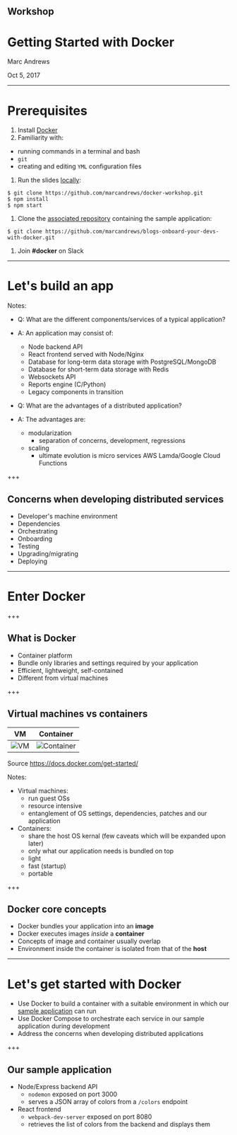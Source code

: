 ## Workshop
# Getting Started with Docker

Marc Andrews

Oct 5, 2017

---

# Prerequisites

1. Install [Docker](https://docs.docker.com/engine/installation/)
1. Familiarity with:
  - running commands in a terminal and bash
  - `git`
  - creating and editing `YML` configuration files
1. Run the slides [locally](http://localhost:8081/):
  ```
  $ git clone https://github.com/marcandrews/docker-workshop.git
  $ npm install
  $ npm start
  ```
1. Clone the [associated repository](https://github.com/marcandrews/blogs-onboard-your-devs-with-docker) containing the sample application:
  ```shell
  $ git clone https://github.com/marcandrews/blogs-onboard-your-devs-with-docker.git
  ```
1. Join **#docker** on Slack

---

# Let's build an app

Notes:
- Q: What are the different components/services of a typical application?
- A: An application may consist of:
  - Node backend API
  - React frontend served with Node/Nginx
  - Database for long-term data storage with PostgreSQL/MongoDB
  - Database for short-term data storage with Redis
  - Websockets API
  - Reports engine (C/Python)
  - Legacy components in transition

- Q: What are the advantages of a distributed application?
- A: The advantages are:
  - modularization
    - separation of concerns, development, regressions
  - scaling
    - ultimate evolution is micro services AWS Lamda/Google Cloud Functions


+++

## Concerns when developing distributed services

- Developer's machine environment
- Dependencies
- Orchestrating
- Onboarding
- Testing
- Upgrading/migrating
- Deploying

---

# Enter Docker

+++

## What is Docker

- Container platform
- Bundle only libraries and settings required by your application
- Efficient, lightweight, self-contained
- Different from virtual machines

+++

## Virtual machines vs containers

| VM | Container |
|:-:|:-:|
| ![VM](content/images/vm@2x.png) | ![Container](content/images/container@2x.png) |

Source https://docs.docker.com/get-started/

Notes:
- Virtual machines:
  - run guest OSs
  - resource intensive
  - entanglement of OS settings, dependencies, patches and our application
- Containers:
  - share the host OS kernal (few caveats which will be expanded upon later)
  - only what our application needs is bundled on top
  - light
  - fast (startup)
  - portable

+++

## Docker core concepts

- Docker bundles your application into an **image**
- Docker executes images _inside_ a **container**
- Concepts of image and container usually overlap
- Environment inside the container is isolated from that of the **host**

---

# Let's get started with Docker

- Use Docker to build a container with a suitable environment in which our [sample application](https://github.com/marcandrews/blogs-onboard-your-devs-with-docker) can run
- Use Docker Compose to orchestrate each service in our sample application during development
- Address the concerns when developing distributed applications

+++

## Our sample application

- Node/Express backend API
  - `nodemon` exposed on port 3000
  - serves a JSON array of colors from a `/colors` endpoint
- React frontend
  - `webpack-dev-server` exposed on port 8080
  - retrieves the list of colors from the backend and displays them